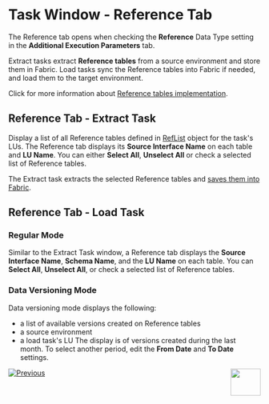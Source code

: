 # Task Window - Reference Tab

The Reference tab opens when checking the **Reference** Data Type setting in the **Additional Execution Parameters** tab.

Extract tasks extract **Reference tables** from a source environment and store them in Fabric. Load tasks sync the Reference tables into Fabric if needed, and load them to the target environment.

Click for more information about [Reference tables implementation](/articles/TDM/tdm_implementation/09_tdm_reference_implementation.md).

## Reference Tab - Extract Task

Display a list of all Reference tables defined in [RefList](/articles/TDM/tdm_implementation/04_fabric_tdm_library.md#reflist) object for the task's LUs. The Reference tab displays its **Source Interface Name** on each table and **LU Name**. You can either **Select All**, **Unselect All** or check a selected list of Reference tables.

The Extract task extracts the selected Reference tables and [saves them into Fabric](/articles/TDM/tdm_architecture/05_tdm_reference_processes.md). 



## Reference Tab - Load Task

### Regular Mode

Similar to the Extract Task window, a Reference tab displays the **Source Interface Name**, **Schema Name**, and the **LU Name** on each table. You can **Select All**, **Unselect All**, or check a selected list of Reference tables.

### Data Versioning Mode

Data versioning mode displays the following:
- a list of available versions created on Reference tables
- a source environment
- a load task's LU
The display is of versions created during the last month. To select another period, edit the **From Date** and **To Date** settings.





 [![Previous](/articles/images/Previous.png)](23_task_globals_tab.md)[<img align="right" width="60" height="54" src="/articles/images/Next.png">](25_task_tdmdb_tables.md)

